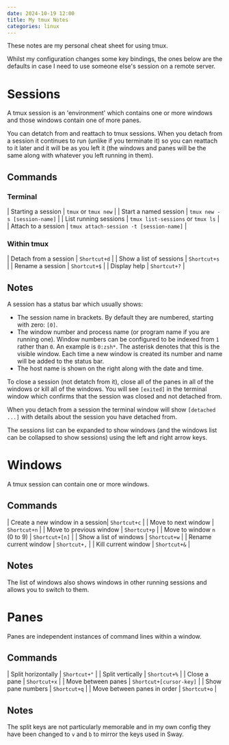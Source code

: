 ```yaml
---
date: 2024-10-19 12:00
title: My tmux Notes
categories: linux
---
```


These notes are my personal cheat sheet for using tmux.

Whilst my configuration changes some key bindings, the ones below are the defaults in case I need to use someone else's session on a remote server.

# Sessions

A tmux session is an 'environment' which contains one or more windows and those windows contain one of more panes.

You can detatch from and reattach to tmux sessions. When you detach from a session it continues to run (unlike if you terminate it) so you can reattach to it later and it will be as you left it (the windows and panes will be the same along with whatever you left running in them).

## Commands

### Terminal

| Starting a session | `tmux` or `tmux new` |
| Start a named session | `tmux new -s [session-name]` |
| List running sessions | `tmux list-sessions` or `tmux ls` |
| Attach to a session | `tmux attach-session -t [session-name]` |

### Within tmux

| Detach from a session | `Shortcut+d` |
| Show a list of sessions | `Shortcut+s` |
| Rename a session | `Shortcut+$` |
| Display help | `Shortcut+?` |

## Notes

A session has a status bar which usually shows:

* The session name in brackets. By default they are numbered, starting with zero: `[0]`. 
* The window number and process name (or program name if you are running one). Window numbers can be configured to be indexed from `1` rather than `0`. An example is `0:zsh*`. The asterisk denotes that this is the visible window. Each time a new window is created its number and name will be added to the status bar.
* The host name is shown on the right along with the date and time.

To close a session (not detatch from it), close all of the panes in all of the windows or kill all of the windows. You will see `[exited]` in the terminal window which confirms that the session was closed and not detached from.

When you detach from a session the terminal window will show `[detached ...]` with details about the session you have detached from.

The sessions list can be expanded to show windows (and the windows list can be collapsed to show sessions) using the left and right arrow keys.

# Windows

A tmux session can contain one or more windows.

## Commands

| Create a new window in a session| `Shortcut+c` |
| Move to next window | `Shortcut+n` |
| Move to previous window | `Shortcut+p` |
| Move to window `n` (0 to 9) | `Shortcut+[n]` |
| Show a list of windows | `Shortcut+w` |
| Rename current window | `Shortcut+,` |
| Kill current window | `Shortcut+&` |

## Notes

The list of windows also shows windows in other running sessions and allows you to switch to them.

# Panes

Panes are independent instances of command lines within a window.

## Commands

| Split horizontally | `Shortcut+"` |
| Split vertically | `Shortcut+%` |
| Close a pane | `Shortcut+x` |
| Move between panes | `Shortcut+[cursor-key]` |
| Show pane numbers | `Shortcut+q` |
| Move between panes in order | `Shortcut+o` |

## Notes

The split keys are not particularly memorable and in my own config they have been changed to `v` and `b` to mirror the keys used in Sway.

